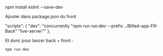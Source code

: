 npm install eslint --save-dev

Ajouter dans package.json du front

  "scripts": {
    "dev": "concurrently \"npm run run:dev --prefix ../Billed-app-FR-Back\" \"live-server\""
  },

Et donc pour lancer back + front :
    
    npm run dev 